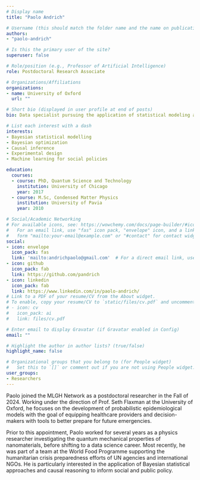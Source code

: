 ```yaml
---
# Display name
title: "Paolo Andrich"

# Username (this should match the folder name and the name on publications)
authors:
- "paolo-andrich"

# Is this the primary user of the site?
superuser: false

# Role/position (e.g., Professor of Artificial Intelligence)
role: Postdoctoral Research Associate

# Organizations/Affiliations
organizations:
- name: University of Oxford
  url: ""

# Short bio (displayed in user profile at end of posts)
bio: Data specialist pursuing the application of statistical modeling and machine learning techniques to problems in public policy and social science.

# List each interest with a dash
interests:
- Bayesian statistical modelling
- Bayesian optimization
- Causal inference
- Experimental design
- Machine learning for social policies

education:
  courses:
  - course: PhD, Quantum Science and Technology
    institution: University of Chicago
    year: 2017
  - course: M.Sc, Condensed Matter Physics 
    institution: University of Pavia
    year: 2010

# Social/Academic Networking
# For available icons, see: https://wowchemy.com/docs/page-builder/#icons
#   For an email link, use "fas" icon pack, "envelope" icon, and a link in the
#   form "mailto:your-email@example.com" or "#contact" for contact widget.
social:
- icon: envelope
  icon_pack: fas
  link: 'mailto:andrichpaolo@gmail.com'  # For a direct email link, use "mailto:test@example.org".
- icon: github
  icon_pack: fab
  link: https://github.com/pandrich
- icon: linkedin
  icon_pack: fab
  link: https://www.linkedin.com/in/paolo-andrich/
# Link to a PDF of your resume/CV from the About widget.
# To enable, copy your resume/CV to `static/files/cv.pdf` and uncomment the lines below.
# - icon: cv
#   icon_pack: ai
#   link: files/cv.pdf

# Enter email to display Gravatar (if Gravatar enabled in Config)
email: ""

# Highlight the author in author lists? (true/false)
highlight_name: false

# Organizational groups that you belong to (for People widget)
#   Set this to `[]` or comment out if you are not using People widget.
user_groups:
- Researchers
---
```


Paolo joined the MLGH Network as a postdoctoral researcher in the Fall of 2024. Working under the direction of Prof. Seth Flaxman at the University of Oxford, he focuses on the development of probabilistic epidemiological models with the goal of equipping healthcare providers and decision-makers with tools to better prepare for future emergencies.

Prior to this appointment, Paolo worked for several years as a physics researcher investigating the quantum mechanical properties of nanomaterials, before shifting to a data science career. Most recently, he was part of a team at the World Food Programme supporting the humanitarian crisis preparedness efforts of UN agencies and international NGOs. He is particularly interested in the application of Bayesian statistical approaches and causal reasoning to inform social and public policy.